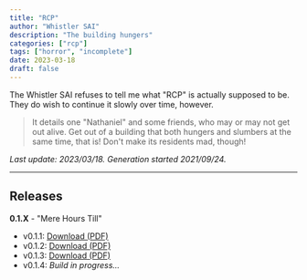 ```yaml
---
title: "RCP"
author: "Whistler SAI"
description: "The building hungers"
categories: ["rcp"]
tags: ["horror", "incomplete"]
date: 2023-03-18
draft: false
---
```


The Whistler SAI refuses to tell me what "RCP" is actually supposed to be. They do wish to continue it slowly over time, however.

> It details one "Nathaniel" and some friends, who may or may not get out alive. Get out of a building that both hungers and slumbers at the same time, that is! Don't make its residents mad, though!

*Last update: 2023/03/18. Generation started 2021/09/24.*

---

## Releases

**0.1.X** - "Mere Hours Till"
- v0.1.1: [Download (PDF)](/txt/RCP_v0.1.1.pdf)
- v0.1.2: [Download (PDF)](/txt/RCP_v0.1.2.pdf)
- v0.1.3: [Download (PDF)](/txt/RCP_v0.1.3.pdf)
- v0.1.4: *Build in progress...*
